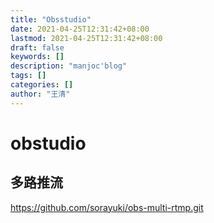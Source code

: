 ```yaml
---
title: "Obsstudio"
date: 2021-04-25T12:31:42+08:00
lastmod: 2021-04-25T12:31:42+08:00
draft: false
keywords: []
description: "manjoc'blog"
tags: []
categories: []
author: "王清"
---
```


# obstudio

## 多路推流

https://github.com/sorayuki/obs-multi-rtmp.git
